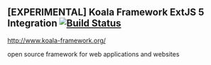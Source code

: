 
## [EXPERIMENTAL] Koala Framework ExtJS 5 Integration [![Build Status](https://travis-ci.org/koala-framework/kwf-extjs.svg?branch=master)](https://travis-ci.org/koala-framework/kwf-extjs)

http://www.koala-framework.org/

open source framework for web applications and websites
